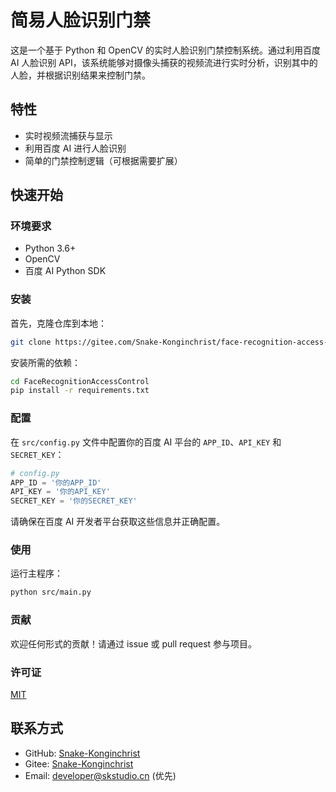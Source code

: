 # 简易人脸识别门禁

这是一个基于 Python 和 OpenCV 的实时人脸识别门禁控制系统。通过利用百度 AI 人脸识别 API，该系统能够对摄像头捕获的视频流进行实时分析，识别其中的人脸，并根据识别结果来控制门禁。

## 特性

- 实时视频流捕获与显示
- 利用百度 AI 进行人脸识别
- 简单的门禁控制逻辑（可根据需要扩展）

## 快速开始

### 环境要求

- Python 3.6+
- OpenCV
- 百度 AI Python SDK

### 安装

首先，克隆仓库到本地：

```bash
git clone https://gitee.com/Snake-Konginchrist/face-recognition-access-control.git
```

安装所需的依赖：

```bash
cd FaceRecognitionAccessControl
pip install -r requirements.txt
```

### 配置

在 `src/config.py` 文件中配置你的百度 AI 平台的 `APP_ID`、`API_KEY` 和 `SECRET_KEY`：

```python
# config.py
APP_ID = '你的APP_ID'
API_KEY = '你的API_KEY'
SECRET_KEY = '你的SECRET_KEY'
```

请确保在百度 AI 开发者平台获取这些信息并正确配置。

### 使用

运行主程序：

```bash
python src/main.py
```

### 贡献

欢迎任何形式的贡献！请通过 issue 或 pull request 参与项目。

### 许可证

[MIT](LICENSE)

## 联系方式

- GitHub: [Snake-Konginchrist](https://github.com/Snake-Konginchrist)
- Gitee: [Snake-Konginchrist](https://gitee.com/Snake-Konginchrist)
- Email: developer@skstudio.cn (优先)